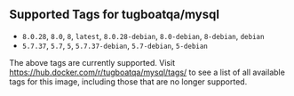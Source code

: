 ## Supported Tags for tugboatqa/mysql

* `8.0.28`, `8.0`, `8`, `latest`, `8.0.28-debian`, `8.0-debian`, `8-debian`, `debian`
* `5.7.37`, `5.7`, `5`, `5.7.37-debian`, `5.7-debian`, `5-debian`

The above tags are currently supported. Visit https://hub.docker.com/r/tugboatqa/mysql/tags/ to see a list of all available tags for this image, including those that are no longer supported.
